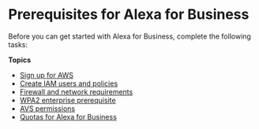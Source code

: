 # Prerequisites for Alexa for Business<a name="setting-up"></a>

Before you can get started with Alexa for Business, complete the following tasks:

**Topics**
+ [Sign up for AWS](console_signup.md)
+ [Create IAM users and policies](create-IAM.md)
+ [Firewall and network requirements](firewall-network.md)
+ [WPA2 enterprise prerequisite](dst-beta-prereq.md)
+ [AVS permissions](AVS-permissions.md)
+ [Quotas for Alexa for Business](quotas.md)